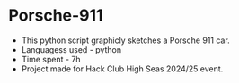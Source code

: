 # Porsche-911
- This python script graphicly sketches a Porsche 911 car.
- Languagess used - python
- Time spent - 7h
- Project made for Hack Club High Seas 2024/25 event.
